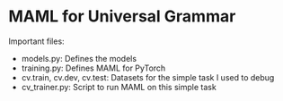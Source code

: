 # MAML for Universal Grammar

Important files:
- models.py: Defines the models
- training.py: Defines MAML for PyTorch
- cv.train, cv.dev, cv.test: Datasets for the simple task I used to debug
- cv_trainer.py: Script to run MAML on this simple task
